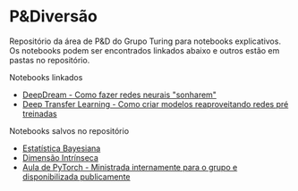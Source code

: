 # P&Diversão
Repositório da área de P&D do Grupo Turing para notebooks explicativos.
Os notebooks podem ser encontrados linkados abaixo e outros estão em pastas no repositório.

Notebooks linkados
* [DeepDream - Como fazer redes neurais "sonharem"](https://github.com/paulosestini/DeepDream)
* [Deep Transfer Learning - Como criar modelos reaproveitando redes pré treinadas](https://github.com/paulosestini/DeepTransferLearning)

Notebooks salvos no repositório
* [Estatística Bayesiana](https://github.com/GrupoTuring/pEdiversao/tree/master/Bayesian%20Statistics)
* [Dimensão Intrínseca](https://github.com/GrupoTuring/pEdiversao/tree/master/IntrinsicDimension)
* [Aula de PyTorch - Ministrada internamente para o grupo e disponibilizada publicamente](https://github.com/GrupoTuring/pEdiversao/tree/master/Aula_PyTorch)
